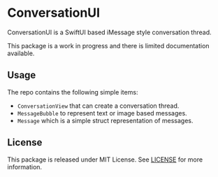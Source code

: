 # ConversationUI
ConversationUI is a SwiftUI based iMessage style conversation thread.

This package is a work in progress and there is limited documentation available.

## Usage

The repo contains the following simple items:

- `ConversationView` that can create a conversation thread.
- `MessageBubble` to represent text or image based messages.
- `Message` which is a simple struct representation of messages.

## License

This package is released under MIT License.
See [LICENSE](LICENSE.txt) for more information.
